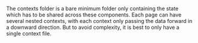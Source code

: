 The contexts folder is a bare minimum folder only containing the state which has to be shared across these components. Each page can have several nested contexts, with each context only passing the data forward in a downward direction. But to avoid complexity, it is best to only have a single context file.
